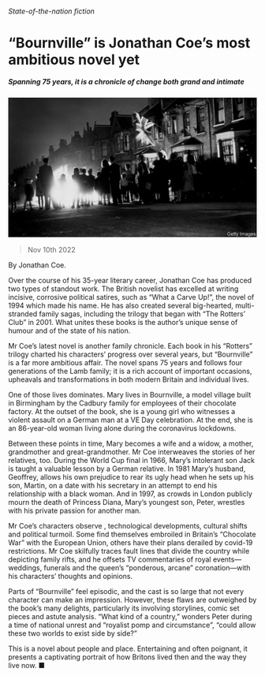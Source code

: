 ###### State-of-the-nation fiction

# “Bournville” is Jonathan Coe’s most ambitious novel yet 

##### Spanning 75 years, it is a chronicle of change both grand and intimate 

![image](images/20221112_CUP004.jpg) 

> Nov 10th 2022 

By Jonathan Coe. 

Over the course of his 35-year literary career, Jonathan Coe has produced two types of standout work. The British novelist has excelled at writing incisive, corrosive political satires, such as “What a Carve Up!”, the novel of 1994 which made his name. He has also created several big-hearted, multi-stranded family sagas, including the trilogy that began with “The Rotters’ Club” in 2001. What unites these books is the author’s unique sense of humour and  of the state of his nation.

Mr Coe’s latest novel is another family chronicle. Each book in his “Rotters” trilogy charted his characters’ progress over several years, but “Bournville” is a far more ambitious affair. The novel spans 75 years and follows four generations of the Lamb family; it is a rich account of important occasions, upheavals and transformations in both modern Britain and individual lives.

One of those lives dominates. Mary lives in Bournville, a model village built in Birmingham by the Cadbury family for employees of their chocolate factory. At the outset of the book, she is a young girl who witnesses a violent assault on a German man at a VE Day celebration. At the end, she is an 86-year-old woman living alone during the coronavirus lockdowns. 

Between these points in time, Mary becomes a wife and a widow, a mother, grandmother and great-grandmother. Mr Coe interweaves the stories of her relatives, too. During the World Cup final in 1966, Mary’s intolerant son Jack is taught a valuable lesson by a German relative. In 1981 Mary’s husband, Geoffrey, allows his own prejudice to rear its ugly head when he sets up his son, Martin, on a date with his secretary in an attempt to end his relationship with a black woman. And in 1997, as crowds in London publicly mourn the death of Princess Diana, Mary’s youngest son, Peter, wrestles with his private passion for another man.

Mr Coe’s characters observe , technological developments, cultural shifts and political turmoil. Some find themselves embroiled in Britain’s “Chocolate War” with the European Union, others have their plans derailed by covid-19 restrictions. Mr Coe skilfully traces fault lines that divide the country while depicting family rifts, and he offsets TV commentaries of royal events—weddings, funerals and the queen’s “ponderous, arcane” coronation—with his characters’ thoughts and opinions.

Parts of “Bournville” feel episodic, and the cast is so large that not every character can make an impression. However, these flaws are outweighed by the book’s many delights, particularly its involving storylines, comic set pieces and astute analysis. “What kind of a country,” wonders Peter during a time of national unrest and “royalist pomp and circumstance”, “could allow these two worlds to exist side by side?”

This is a novel about people and place. Entertaining and often poignant, it presents a captivating portrait of how Britons lived then and the way they live now. ■

